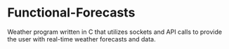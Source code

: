 # Functional-Forecasts
Weather program written in C that utilizes sockets and API calls to provide the user with real-time weather forecasts and data.
